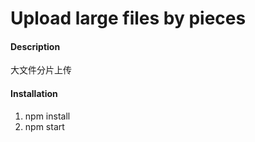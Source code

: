 <!--
 * @Author: nigel
 * @Date: 2020-11-17 15:21:05
 * @LastEditTime: 2020-11-17 18:51:28
-->

# Upload large files by pieces

#### Description

大文件分片上传

#### Installation

1. npm install
2. npm start
